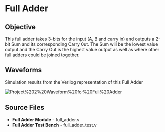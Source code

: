 # Full Adder

## Objective

This full adder takes 3-bits for the input (A, B and carry in) and outputs a 2-bit Sum and its corresponding Carry Out. The Sum will be the lowest value output and the Carry Out is the highest value output as well as where other full adders could be joined together. 

## Waveforms

Simulation results from the Verilog representation of this Full Adder

![Project%202%20Waveform%20for%20Full%20Adder](/Project%202%20–%20Combinational%20Logic/full_adder/Simulation%20Waveforms/project2_full_adder.png)

## Source Files
- **Full Adder Module** - full_adder.v
- **Full Adder Test Bench** - full_adder_test.v
